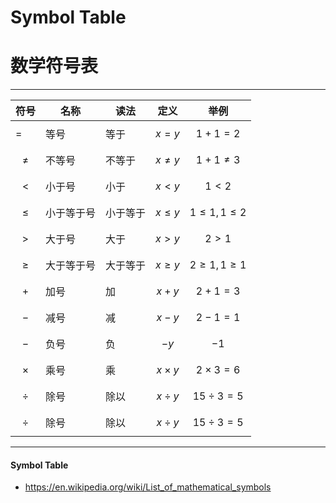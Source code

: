 # Symbol Table
# 数学符号表

--------

| 符号         | 名称       | 读法     | 定义             | 举例                   |
| ------------ | ---------- | -------- | ---------------- | ---------------------- |
| =            | 等号       | 等于     | $$ x = y $$      | $$ 1+1 = 2 $$          |
| $$ \ne $$    | 不等号     | 不等于   | $$ x \ne y $$    | $$ 1 + 1 \ne 3 $$      |
| $$ \lt $$    | 小于号     | 小于     | $$ x \lt y $$    | $$ 1 \lt 2 $$          |
| $$ \le $$    | 小于等于号 | 小于等于 | $$ x \le y $$    | $$ 1 \le 1, 1 \le 2 $$ |
| $$ \gt $$    | 大于号     | 大于     | $$ x \gt y $$    | $$ 2 \gt 1 $$          |
| $$ \ge $$    | 大于等于号 | 大于等于 | $$ x \ge y $$    | $$ 2 \ge 1, 1 \ge 1 $$ |
| $$ + $$      | 加号       | 加       | $$ x + y $$      | $$ 2 + 1 = 3 $$        |
| $$ - $$      | 减号       | 减       | $$ x - y $$      | $$ 2 - 1 = 1 $$        |
| $$ - $$      | 负号       | 负       | $$ -y $$         | $$ -1 $$               |
| $$ \times $$ | 乘号       | 乘       | $$ x \times y $$ | $$ 2 \times 3 = 6 $$   |
| $$ \div $$   | 除号       | 除以     | $$ x \div y $$   | $$ 15 \div 3 = 5 $$    |
| $$ \div $$   | 除号       | 除以     | $$ x \div y $$   | $$ 15 \div 3 = 5 $$    |

--------

#### Symbol Table

* https://en.wikipedia.org/wiki/List_of_mathematical_symbols

